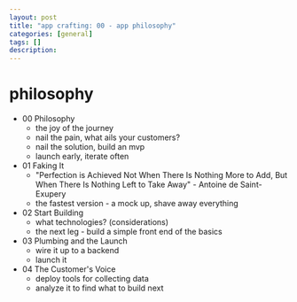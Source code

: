 ```yaml
---
layout: post
title: "app crafting: 00 - app philosophy"
categories: [general]
tags: []
description:
---
```


# philosophy


* 00 Philosophy
  * the joy of the journey
  * nail the pain, what ails your customers?
  * nail the solution, build an mvp
  * launch early, iterate often
* 01 Faking It
  * "Perfection is Achieved Not When There Is Nothing More to Add, But When There Is Nothing Left to Take Away" - Antoine de Saint-Exupery
  * the fastest version - a mock up, shave away everything
* 02 Start Building
  * what technologies? (considerations)
  * the next leg - build a simple front end of the basics
* 03 Plumbing and the Launch
  * wire it up to a backend
  * launch it
* 04 The Customer's Voice
  * deploy tools for collecting data
  * analyze it to find what to build next

